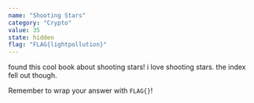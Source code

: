 ```yaml
---
name: "Shooting Stars"
category: "Crypto"
value: 35
state: hidden
flag: "FLAG{lightpollution}"
---
```


found this cool book about shooting stars! i love shooting stars. the index fell out though.

Remember to wrap your answer with `FLAG{}`!
